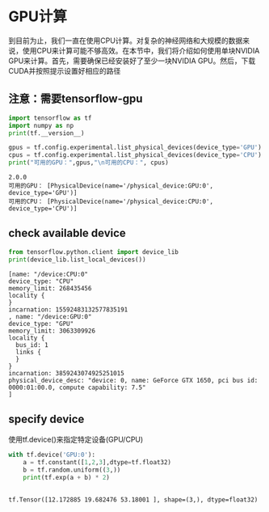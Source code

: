 
# GPU计算

到目前为止，我们一直在使用CPU计算。对复杂的神经网络和大规模的数据来说，使用CPU来计算可能不够高效。在本节中，我们将介绍如何使用单块NVIDIA GPU来计算。首先，需要确保已经安装好了至少一块NVIDIA GPU。然后，下载CUDA并按照提示设置好相应的路径

## 注意：需要tensorflow-gpu


```python
import tensorflow as tf
import numpy as np
print(tf.__version__)

gpus = tf.config.experimental.list_physical_devices(device_type='GPU')
cpus = tf.config.experimental.list_physical_devices(device_type='CPU')
print("可用的GPU：",gpus,"\n可用的CPU：", cpus)
```

    2.0.0
    可用的GPU： [PhysicalDevice(name='/physical_device:GPU:0', device_type='GPU')] 
    可用的CPU： [PhysicalDevice(name='/physical_device:CPU:0', device_type='CPU')]
    

## check available device


```python
from tensorflow.python.client import device_lib
print(device_lib.list_local_devices())
```

    [name: "/device:CPU:0"
    device_type: "CPU"
    memory_limit: 268435456
    locality {
    }
    incarnation: 15592483132577835191
    , name: "/device:GPU:0"
    device_type: "GPU"
    memory_limit: 3063309926
    locality {
      bus_id: 1
      links {
      }
    }
    incarnation: 3859243074925251015
    physical_device_desc: "device: 0, name: GeForce GTX 1650, pci bus id: 0000:01:00.0, compute capability: 7.5"
    ]
    

## specify device

使用tf.device()来指定特定设备(GPU/CPU)


```python
with tf.device('GPU:0'):
    a = tf.constant([1,2,3],dtype=tf.float32)
    b = tf.random.uniform((3,))
    print(tf.exp(a + b) * 2)
    
```

    tf.Tensor([12.172885 19.682476 53.18001 ], shape=(3,), dtype=float32)
    
